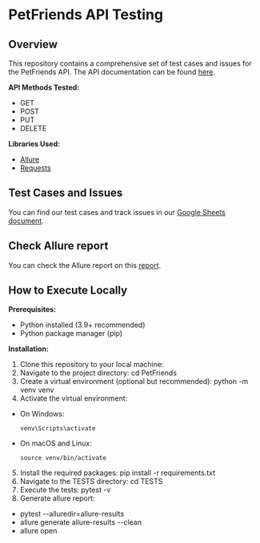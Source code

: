 # PetFriends API Testing

## Overview

This repository contains a comprehensive set of test cases and issues for the PetFriends API. 
The API documentation can be found [here](https://petfriends.skillfactory.ru/apidocs/#/).

**API Methods Tested:**
- GET
- POST
- PUT
- DELETE

**Libraries Used:**
- [Allure](https://docs.qameta.io/allure/)
- [Requests](https://docs.python-requests.org/en/latest/)

## Test Cases and Issues

You can find our test cases and track issues in our [Google Sheets document](https://docs.google.com/spreadsheets/d/1Q1qjP4xNNqfmabxxUShZDmxZhvL3y1KzYyW1J2LAIM4/edit?usp=sharing).

## Check Allure report
You can check the Allure report on this [report](https://eeefimov.github.io/PetFriends_API_tests/).


## How to Execute Locally

**Prerequisites:**
- Python installed (3.9+ recommended)
- Python package manager (pip)

**Installation:**

1. Clone this repository to your local machine:
2. Navigate to the project directory: cd PetFriends
3. Create a virtual environment (optional but recommended): python -m venv venv
4. Activate the virtual environment:
- On Windows:
  ```
  venv\Scripts\activate
  ```
- On macOS and Linux:
  ```
  source venv/bin/activate
  ```

5. Install the required packages: pip install -r requirements.txt
6. Navigate to the TESTS directory: cd TESTS
7. Execute the tests: pytest -v
8. Generate allure report:
- pytest --alluredir=allure-results
- allure generate allure-results --clean   
- allure open  
